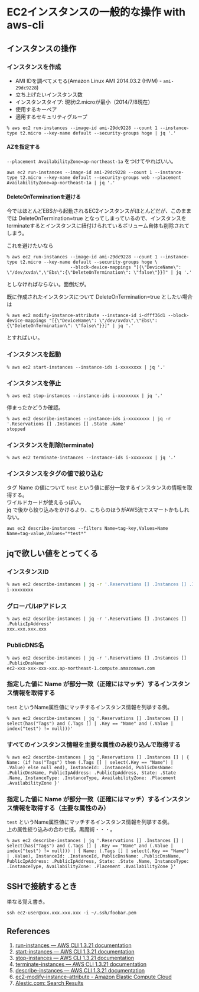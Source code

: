 EC2インスタンスの一般的な操作 with aws-cli
==========================================

インスタンスの操作
-------------------

### インスタンスを作成

- AMI IDを調べてメモる(Amazon Linux AMI 2014.03.2 (HVM) - `ami-29dc9228`)
- 立ち上げたいインスタンス数
- インスタンスタイプ: 現状t2.microが最小（2014/7/8現在）
- 使用するキーペア
- 適用するセキュリティグループ

```
% aws ec2 run-instances --image-id ami-29dc9228 --count 1 --instance-type t2.micro --key-name default --security-groups hoge | jq '.'
```

#### AZを指定する

`--placement AvailabilityZone=ap-northeast-1a` をつけてやればいい。

```
aws ec2 run-instances --image-id ami-29dc9228 --count 1 --instance-type t2.micro --key-name default --security-groups web --placement AvailabilityZone=ap-northeast-1a | jq '.'
```

#### DeleteOnTerminationを避ける

今ではほとんどEBSから起動されるEC2インスタンスがほとんどだが、このままでは DeleteOnTermination=true となってしまっているので、インスタンスをterminateするとインスタンスに紐付けられているボリューム自体も削除されてしまう。

これを避けたいなら

```
% aws ec2 run-instances --image-id ami-29dc9228 --count 1 --instance-type t2.micro --key-name default --security-groups hoge \
                        --block-device-mappings "[{\"DeviceName\": \"/dev/xvda\",\"Ebs\":{\"DeleteOnTermination\": \"false\"}}]" | jq '.'
```

としなければならない。面倒だが。

既に作成されたインスタンスについて DeleteOnTermination=true としたい場合は

```
% aws ec2 modify-instance-attribute --instance-id i-dfff36d1 --block-device-mappings "[{\"DeviceName\": \"/dev/xvda\",\"Ebs\":{\"DeleteOnTermination\": \"false\"}}]" | jq '.'
```

とすればいい。

### インスタンスを起動

```
% aws ec2 start-instances --instance-ids i-xxxxxxxx | jq '.'
```

### インスタンスを停止

```
% aws ec2 stop-instances --instance-ids i-xxxxxxxx | jq '.'          
```

停まったかどうか確認。

```
% aws ec2 describe-instances --instance-ids i-xxxxxxxx | jq -r '.Reservations [] .Instances [] .State .Name'
stopped
```

### インスタンスを削除(terminate)

```
% aws ec2 terminate-instances --instance-ids i-xxxxxxxx | jq '.'
```

### インスタンスをタグの値で絞り込む

タグ Name の値について `test` という値に部分一致するインスタンスの情報を取得する。  
ワイルドカードが使えるっぽい。  
jq で後から絞り込みをかけるより、こちらのほうがAWS流でスマートかもしれない。

```
aws ec2 describe-instances --filters Name=tag-key,Values=Name Name=tag-value,Values="*test*"
```

jqで欲しい値をとってくる
-------------------------

### インスタンスID

```zsh
% aws ec2 describe-instances | jq -r '.Reservations [] .Instances [] .InstanceId'
i-xxxxxxxx
```

### グローバルIPアドレス

```
% aws ec2 describe-instances | jq -r '.Reservations [] .Instances [] .PublicIpAddress'
xxx.xxx.xxx.xxx
```

### PublicDNS名

```
% aws ec2 describe-instances | jq -r '.Reservations [] .Instances [] .PublicDnsName'
ec2-xxx-xxx-xxx-xxx.ap-northeast-1.compute.amazonaws.com
```

### 指定した値に Name が部分一致（正確にはマッチ）するインスタンス情報を取得する

`test` というName属性値にマッチするインスタンス情報を列挙する例。

```
% aws ec2 describe-instances | jq '.Reservations [] .Instances [] | select(has("Tags") and (.Tags [] | .Key == "Name" and (.Value | index("test") != null)))'
```

### すべてのインスタンス情報を主要な属性のみ絞り込んで取得する

```
% aws ec2 describe-instances | jq '.Reservations [] .Instances [] | { Name: (if has("Tags") then (.Tags [] | select(.Key == "Name") | .Value) else null end), InstanceId: .InstanceId, PublicDnsName: .PublicDnsName, PublicIpAddress: .PublicIpAddress, State: .State .Name, InstanceType: .InstanceType, AvailabilityZone: .Placement .AvailabilityZone }'
```

### 指定した値に Name が部分一致（正確にはマッチ）するインスタンス情報を取得する（主要な属性のみ）

`test` というName属性値にマッチするインスタンス情報を列挙する例。  
上の属性絞り込みの合わせ技。黒魔術・・・。

```
% aws ec2 describe-instances | jq '.Reservations [] .Instances [] | select(has("Tags") and (.Tags [] | .Key == "Name" and (.Value | index("test") != null))) | { Name: (.Tags [] | select(.Key == "Name") | .Value), InstanceId: .InstanceId, PublicDnsName: .PublicDnsName, PublicIpAddress: .PublicIpAddress, State: .State .Name, InstanceType: .InstanceType, AvailabilityZone: .Placement .AvailabilityZone }'
```

SSHで接続するとき
------------------

単なる覚え書き。

```
ssh ec2-user@xxx.xxx.xxx.xxx -i ~/.ssh/foobar.pem
```

References
------------

1. [run-instances — AWS CLI 1.3.21 documentation](http://docs.aws.amazon.com/cli/latest/reference/ec2/run-instances.html)
1. [start-instances — AWS CLI 1.3.21 documentation](http://docs.aws.amazon.com/cli/latest/reference/ec2/start-instances.html)
1. [stop-instances — AWS CLI 1.3.21 documentation](http://docs.aws.amazon.com/cli/latest/reference/ec2/stop-instances.html)
1. [terminate-instances — AWS CLI 1.3.21 documentation](http://docs.aws.amazon.com/cli/latest/reference/ec2/terminate-instances.html)
1. [describe-instances — AWS CLI 1.3.21 documentation](http://docs.aws.amazon.com/cli/latest/reference/ec2/describe-instances.html)
1. [ec2-modify-instance-attribute - Amazon Elastic Compute Cloud](http://docs.aws.amazon.com/AWSEC2/latest/CommandLineReference/ApiReference-cmd-ModifyInstanceAttribute.html)
1. [Alestic.com: Search Results](http://alestic.com/mt/mt-search.cgi?IncludeBlogs=1&tag=delete-on-termination&limit=20)
